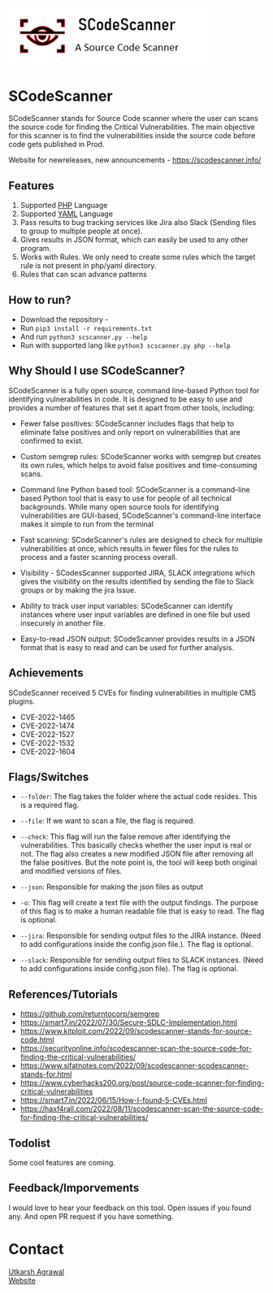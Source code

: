 <img src="/media/mylogo2.png" width=400>

# SCodeScanner
SCodeScanner stands for Source Code scanner where the user can scans the source code for finding the Critical Vulnerabilities. The main objective for this scanner is to find the vulnerabilities inside the source code before code gets published in Prod.

Website for newreleases, new announcements - https://scodescanner.info/

## Features

1) Supported <a href="https://github.com/agrawalsmart7/scodescanner/tree/main/src/php"> PHP</a> Language<br>
2) Supported <a href="https://github.com/agrawalsmart7/scodescanner/tree/main/src/yaml">YAML</a> Language<br>
3) Pass results to bug tracking services like Jira also Slack (Sending files to group to multiple people at once).<br>
4) Gives results in JSON format, which can easily be used to any other program.
5) Works with Rules. We only need to create some rules which the target rule is not present in php/yaml directory.
6) Rules that can scan advance patterns
  
## How to run?

- Download the repository -<br>
- Run `pip3 install -r requirements.txt` <br>
- And run `python3 scscanner.py --help` <br>
- Run with supported lang like `python3 scscanner.py php --help`

## Why Should I use SCodeScanner?

SCodeScanner is a fully open source, command line-based Python tool for identifying vulnerabilities in code. It is designed to be easy to use and provides a number of features that set it apart from other tools, including:

- Fewer false positives: SCodeScanner includes flags that help to eliminate false positives and only report on vulnerabilities that are confirmed to exist.

- Custom semgrep rules: SCodeScanner works with semgrep but creates its own rules, which helps to avoid false positives and time-consuming scans.

- Command line Python based tool: SCodeScanner is a command-line based Python tool that is easy to use for people of all technical backgrounds. While many open source tools for identifying vulnerabilities are GUI-based, SCodeScanner's command-line interface makes it simple to run from the terminal

- Fast scanning: SCodeScanner's rules are designed to check for multiple vulnerabilities at once, which results in fewer files for the rules to process and a faster scanning process overall.

- Visibility - SCodesScanner supported JIRA, SLACK integrations which gives the visibility on the results identified by sending the file to Slack groups or by making the jira Issue.

- Ability to track user input variables: SCodeScanner can identify instances where user input variables are defined in one file but used insecurely in another file.

- Easy-to-read JSON output: SCodeScanner provides results in a JSON format that is easy to read and can be used for further analysis.

## Achievements

SCodeScanner received 5 CVEs for finding vulnerabilities in multiple CMS plugins.
  
* CVE-2022-1465
* CVE-2022-1474
* CVE-2022-1527 
* CVE-2022-1532
* CVE-2022-1604

## Flags/Switches

* `--folder`: The flag takes the folder where the actual code resides. This is a required flag.

* `--file`: If we want to scan a file, the flag is required. 

* `--check`:  This flag will run the false remove after identifying the vulnerabilities. This basically checks whether the user input is real or not. The flag also creates a new modified JSON file after removing all the false positives. But the note point is, the tool will keep both original and modified versions of files.

* `--json`: Responsible for making the json files as output

* `-o`:  This flag will create a text file with the output findings. The purpose of this flag is to make a human readable file that is easy to read. The flag is optional.

* `--jira`: Responsible for sending output files to the JIRA instance. (Need to add configurations inside the config.json file.). The flag is optional.

* `--slack`:  Responsible for sending output files to SLACK instances. (Need to add configurations inside config.json file). The flag is optional.


## References/Tutorials

* https://github.com/returntocorp/semgrep
* https://smart7.in/2022/07/30/Secure-SDLC-Implementation.html
* https://www.kitploit.com/2022/09/scodescanner-stands-for-source-code.html
* https://securityonline.info/scodescanner-scan-the-source-code-for-finding-the-critical-vulnerabilities/
* https://www.sifatnotes.com/2022/09/scodescanner-scodescanner-stands-for.html
* https://www.cyberhacks200.org/post/source-code-scanner-for-finding-critical-vulnerabilities
* https://smart7.in/2022/06/15/How-I-found-5-CVEs.html
* https://haxf4rall.com/2022/08/11/scodescanner-scan-the-source-code-for-finding-the-critical-vulnerabilities/

## Todolist

Some cool features are coming.

## Feedback/Imporvements

I would love to hear your feedback on this tool. Open issues if you found any. And open PR request if you have something.

# Contact

<a href="https://twitter.com/agrawalsmart7">Utkarsh Agrawal</a><br>
<a href="https://smart7.in">Website</a>

